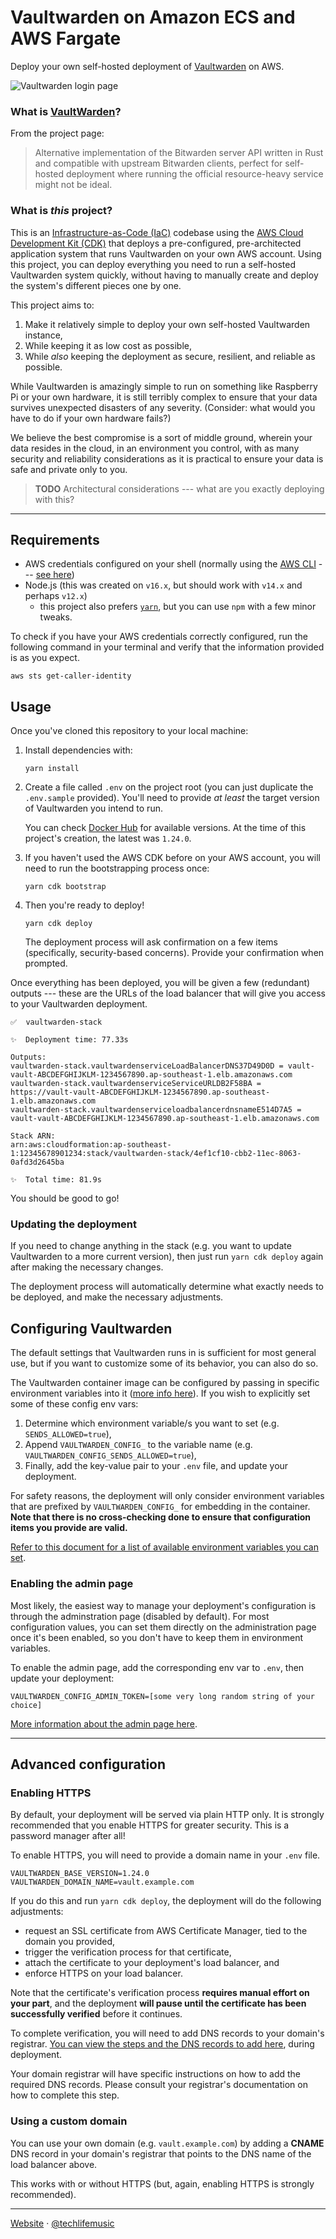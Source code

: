 # Vaultwarden on Amazon ECS and AWS Fargate

Deploy your own self-hosted deployment of [Vaultwarden][vaultwarden] on AWS.

![Vaultwarden login page](./assets/vaultwarden.png)

### What is [VaultWarden]?

From the project page:

> Alternative implementation of the Bitwarden server API written in Rust and compatible with upstream Bitwarden clients, perfect for self-hosted deployment where running the official resource-heavy service might not be ideal.

### What is _this_ project?

This is an [Infrastructure-as-Code (IaC)][iac] codebase using the
[AWS Cloud Development Kit (CDK)][awscdk] that deploys a pre-configured, pre-architected
application system that runs Vaultwarden on your own AWS account. Using this project,
you can deploy everything you need to run a self-hosted Vaultwarden system quickly,
without having to manually create and deploy the system's different pieces one by one.

This project aims to:

1. Make it relatively simple to deploy your own self-hosted Vaultwarden instance,
2. While keeping it as low cost as possible,
3. While _also_ keeping the deployment as secure, resilient, and reliable as possible.

While Vaultwarden is amazingly simple to run on something like Raspberry Pi or your own
hardware, it is still terribly complex to ensure that your data survives unexpected
disasters of any severity. (Consider: what would you have to do if your own hardware fails?)

We believe the best compromise is a sort of middle ground, wherein your data resides
in the cloud, in an environment you control, with as many security and reliability
considerations as it is practical to ensure your data is safe and private only to you.

> **TODO** Architectural considerations --- what are you exactly deploying with this?

---

## Requirements

- AWS credentials configured on your shell (normally using the [AWS CLI][awscli] --- [see here][creds-config])
- Node.js (this was created on `v16.x`, but should work with `v14.x` and perhaps `v12.x`)
  - this project also prefers [`yarn`][yarn], but you can use `npm` with a few minor tweaks.

To check if you have your AWS credentials correctly configured, run the following command
in your terminal and verify that the information provided is as you expect.

```shell
aws sts get-caller-identity
```

## Usage

Once you've cloned this repository to your local machine:

1. Install dependencies with:

   ```shell
   yarn install
   ```

2. Create a file called `.env` on the project root (you can just duplicate the `.env.sample` provided). You'll need to provide _at least_ the target version of Vaultwarden you intend to run.

   You can check [Docker Hub][docker-hub] for available versions.
   At the time of this project's creation, the latest was `1.24.0`.

3. If you haven't used the AWS CDK before on your AWS account, you will need to run
   the bootstrapping process once:

   ```shell
   yarn cdk bootstrap
   ```

4. Then you're ready to deploy!

   ```shell
   yarn cdk deploy
   ```

   The deployment process will ask confirmation on a few items (specifically, security-based
   concerns). Provide your confirmation when prompted.

Once everything has been deployed, you will be given a few (redundant) outputs ---
these are the URLs of the load balancer that will give you access to your Vaultwarden deployment.

```text
✅  vaultwarden-stack

✨  Deployment time: 77.33s

Outputs:
vaultwarden-stack.vaultwardenserviceLoadBalancerDNS37D49D0D = vault-vault-ABCDEFGHIJKLM-1234567890.ap-southeast-1.elb.amazonaws.com
vaultwarden-stack.vaultwardenserviceServiceURLDB2F58BA = https://vault-vault-ABCDEFGHIJKLM-1234567890.ap-southeast-1.elb.amazonaws.com
vaultwarden-stack.vaultwardenserviceloadbalancerdnsnameE514D7A5 = vault-vault-ABCDEFGHIJKLM-1234567890.ap-southeast-1.elb.amazonaws.com

Stack ARN:
arn:aws:cloudformation:ap-southeast-1:12345678901234:stack/vaultwarden-stack/4ef1cf10-cbb2-11ec-8063-0afd3d2645ba

✨  Total time: 81.9s
```

You should be good to go!

### Updating the deployment

If you need to change anything in the stack (e.g. you want to update Vaultwarden to a
more current version), then just run `yarn cdk deploy` again after making the
necessary changes.

The deployment process will automatically determine what exactly needs to be deployed,
and make the necessary adjustments.

## Configuring Vaultwarden

The default settings that Vaultwarden runs in is sufficient for most general use, but
if you want to customize some of its behavior, you can also do so.

The Vaultwarden container image can be configured by passing in specific environment
variables into it ([more info here][vaultwarden-envvars]). If you wish to explicitly
set some of these config env vars:

1. Determine which environment variable/s you want to set (e.g. `SENDS_ALLOWED=true`),
2. Append `VAULTWARDEN_CONFIG_` to the variable name (e.g. `VAULTWARDEN_CONFIG_SENDS_ALLOWED=true`),
3. Finally, add the key-value pair to your `.env` file, and update your deployment.

For safety reasons, the deployment will only consider environment variables that are
prefixed by `VAULTWARDEN_CONFIG_` for embedding in the container. **Note that there is no
cross-checking done to ensure that configuration items you provide are valid.**

[Refer to this document for a list of available environment variables you can set][vaultwarden-envvar-list].

### Enabling the admin page

Most likely, the easiest way to manage your deployment's configuration is through
the adminstration page (disabled by default). For most configuration values, you can
set them directly on the administration page once it's been enabled, so you don't have
to keep them in environment variables.

To enable the admin page, add the corresponding env var to `.env`, then update your
deployment:

```dotenv
VAULTWARDEN_CONFIG_ADMIN_TOKEN=[some very long random string of your choice]
```

[More information about the admin page here][vaultwarden-admin-page].

---

## Advanced configuration

### Enabling HTTPS

By default, your deployment will be served via plain HTTP only.
It is strongly recommended that you enable HTTPS for greater security.
This is a password manager after all!

To enable HTTPS, you will need to provide a domain name in your `.env` file.

```dotenv
VAULTWARDEN_BASE_VERSION=1.24.0
VAULTWARDEN_DOMAIN_NAME=vault.example.com
```

If you do this and run `yarn cdk deploy`, the deployment will do the following adjustments:

- request an SSL certificate from AWS Certificate Manager, tied to the domain you provided,
- trigger the verification process for that certificate,
- attach the certificate to your deployment's load balancer, and
- enforce HTTPS on your load balancer.

Note that the certificate's verification process **requires manual effort on your part**,
and the deployment **will pause until the certificate has been successfully verified** before
it continues.

To complete verification, you will need to add DNS records to your domain's registrar.
[You can view the steps and the DNS records to add here][verification], during deployment.

Your domain registrar will have specific instructions on how to add the required
DNS records. Please consult your registrar's documentation on how to complete this step.

### Using a custom domain

You can use your own domain (e.g. `vault.example.com`) by adding a **CNAME** DNS record
in your domain's registrar that points to the DNS name of the load balancer above.

This works with or without HTTPS (but, again, enabling HTTPS is strongly recommended).

---

[Website][website] &middot; [@techlifemusic][twitter]

[vaultwarden]: https://github.com/dani-garcia/vaultwarden
[iac]: https://docs.aws.amazon.com/whitepapers/latest/introduction-devops-aws/infrastructure-as-code.html
[awscdk]: https://aws.amazon.com/cdk
[awscli]: https://aws.amazon.com/cli
[creds-config]: https://docs.aws.amazon.com/cli/latest/userguide/cli-chap-configure.html
[yarn]: https://classic.yarnpkg.com/lang/en/
[docker-hub]: https://hub.docker.com/r/vaultwarden/server/tags
[verification]: https://console.aws.amazon.com/acm/home#/certificates/list
[website]: https://richardneililagan.com
[twitter]: https://twitter.com/techlifemusic
[vaultwarden-envvars]: https://github.com/dani-garcia/vaultwarden/wiki/Configuration-overview
[vaultwarden-envvar-list]: https://github.com/dani-garcia/vaultwarden/blob/main/.env.template
[vaultwarden-admin-page]: https://github.com/dani-garcia/vaultwarden/wiki/Enabling-admin-page

